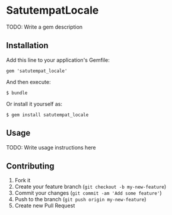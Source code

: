 # SatutempatLocale

TODO: Write a gem description

## Installation

Add this line to your application's Gemfile:

    gem 'satutempat_locale'

And then execute:

    $ bundle

Or install it yourself as:

    $ gem install satutempat_locale

## Usage

TODO: Write usage instructions here

## Contributing

1. Fork it
2. Create your feature branch (`git checkout -b my-new-feature`)
3. Commit your changes (`git commit -am 'Add some feature'`)
4. Push to the branch (`git push origin my-new-feature`)
5. Create new Pull Request
